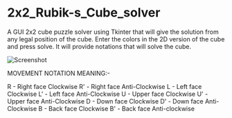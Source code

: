 # 2x2_Rubik-s_Cube_solver
A GUI 2x2 cube puzzle solver using Tkinter that will give the solution from any legal position of the cube.
Enter the colors in the 2D version of the cube and press solve.
It will provide notations that will solve the cube.

![Screenshot ](https://github.com/aadityasikder/2x2_Rubik-s_Cube_solver/assets/111362316/6e04a5cd-6774-4da1-8269-6ec9a4972e2c)


MOVEMENT NOTATION MEANING:-

R  - Right face Clockwise
R' - Right face Anti-Clockwise
L  - Left  face Clockwise
L' - Left face Anti-Clockwise
U  - Upper face Clockwise
U' - Upper face Anti-Clockwise
D  - Down face Clockwise
D' - Down face Anti-Clockwise
B  - Back face Clockwise
B' - Back face Anti-clockwise
